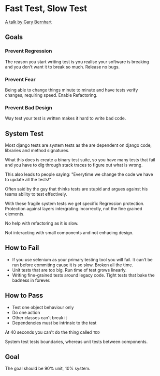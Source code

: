 # Fast Test, Slow Test

[A talk by Gary Bernhart](https://www.youtube.com/watch?v=RAxiiRPHS9k)

## Goals

### Prevent Regression

The reason you start writing test is you realise your software is breaking and you don't want it to break so much.
Release no bugs.

### Prevent Fear

Being able to change things minute to minute and have tests verify changes, requiring speed. Enable Refactoring.

### Prevent Bad Design

Way test your test is written makes it hard to write bad code.

## System Test

Most django tests are system tests as the are dependent on django code, libraries and method signatures.

What this does is create a binary test suite, so you have many tests that fail and you have to dig through stack traces to figure out what is wrong.

This also leads to people saying: "Everytime we change the code we have to update all the tests!"

Often said by the guy that thinks tests are stupid and argues against his teams ability to test effectively.

With these fragile system tests we get specific Regression protection. Protection against layers intergrating incorrectly, not the fine grained elements.

No help with refactoring as it is slow.

Not interacting with small components and not enhacing design.

## How to Fail

* If you use selenium as your primary testing tool you will fail. It can't be run before commiting cause it is so slow.
Broken all the time.
* Unit tests that are too big. Run time of test grows linearly.
* Writing fine-grained tests around legacy code. Tight tests that bake the badness in forever.

## How to Pass

* Test one object behaviour only
* Do one action
* Other classes can't break it
* Dependencies must be intrinsic to the test

At 40 seconds you can't do the thing called `TDD`

System test tests boundaries, whereas unit tests between components.

## Goal

The goal should be 90% unit, 10% system.



